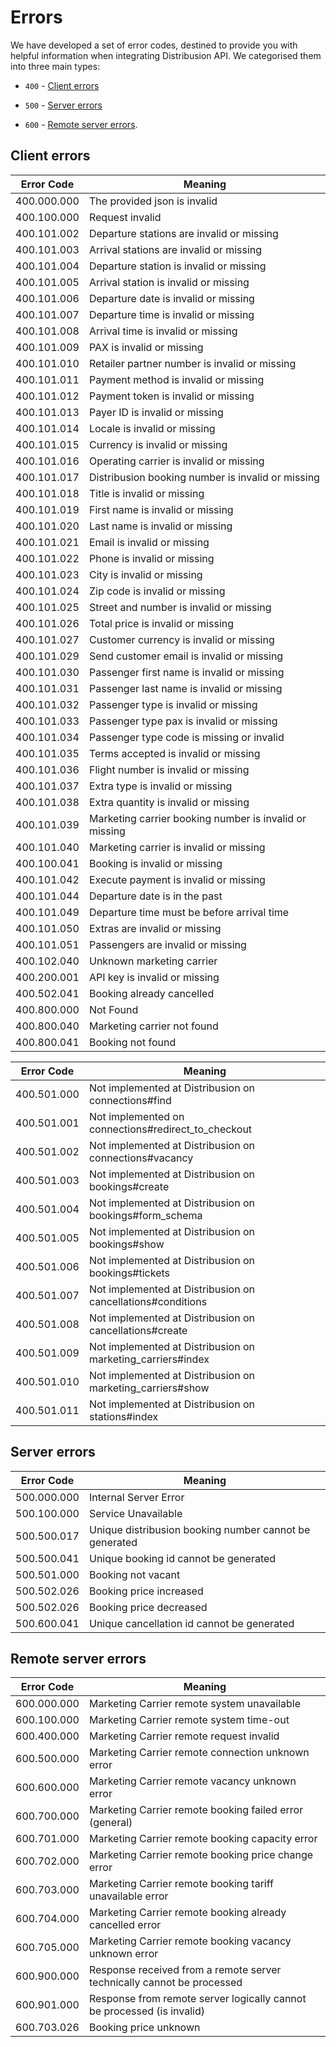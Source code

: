 # Errors

We have developed a set of error codes, destined to provide you with helpful information when integrating Distribusion API. We categorised them into three main types: 

- `400` - [Client errors](https://api.distribusion.com/retailers/v3/#client-errors) 

- `500` - [Server errors](https://api.distribusion.com/retailers/v3/#server-errors) 

- `600` - [Remote server errors](https://api.distribusion.com/retailers/v3/#remote-server-errors). 



## Client errors

Error Code  | Meaning
----------- | -------
400.000.000 | The provided json is invalid
400.100.000 | Request invalid
400.101.002 | Departure stations are invalid or missing
400.101.003 | Arrival stations are invalid or missing
400.101.004 | Departure station is invalid or missing
400.101.005 | Arrival station is invalid or missing
400.101.006 | Departure date is invalid or missing
400.101.007 | Departure time is invalid or missing
400.101.008 | Arrival time is invalid or missing
400.101.009 | PAX is invalid or missing
400.101.010 | Retailer partner number is invalid or missing
400.101.011 | Payment method is invalid or missing
400.101.012 | Payment token is invalid or missing
400.101.013 | Payer ID is invalid or missing
400.101.014 | Locale is invalid or missing
400.101.015 | Currency is invalid or missing
400.101.016 | Operating carrier is invalid or missing
400.101.017 | Distribusion booking number is invalid or missing
400.101.018 | Title is invalid or missing
400.101.019 | First name is invalid or missing
400.101.020 | Last name is invalid or missing
400.101.021 | Email is invalid or missing
400.101.022 | Phone is invalid or missing
400.101.023 | City is invalid or missing
400.101.024 | Zip code is invalid or missing
400.101.025 | Street and number is invalid or missing
400.101.026 | Total price is invalid or missing
400.101.027 | Customer currency is invalid or missing
400.101.029 | Send customer email is invalid or missing
400.101.030 | Passenger first name is invalid or missing
400.101.031 | Passenger last name is invalid or missing
400.101.032 | Passenger type is invalid or missing
400.101.033 | Passenger type pax is invalid or missing
400.101.034 | Passenger type code is missing or invalid
400.101.035 | Terms accepted is invalid or missing
400.101.036 | Flight number is invalid or missing
400.101.037 | Extra type is invalid or missing
400.101.038 | Extra quantity is invalid or missing
400.101.039 | Marketing carrier booking number is invalid or missing
400.101.040 | Marketing carrier is invalid or missing
400.100.041 | Booking is invalid or missing
400.101.042 | Execute payment is invalid or missing
400.101.044 | Departure date is in the past
400.101.049 | Departure time must be before arrival time
400.101.050 | Extras are invalid or missing
400.101.051 | Passengers are invalid or missing
400.102.040 | Unknown marketing carrier
400.200.001 | API key is invalid or missing
400.502.041 | Booking already cancelled
400.800.000 | Not Found
400.800.040 | Marketing carrier not found
400.800.041 | Booking not found

Error Code  | Meaning
----------- | -------
400.501.000 | Not implemented at Distribusion on connections#find
400.501.001 | Not implemented on connections#redirect_to_checkout
400.501.002 | Not implemented at Distribusion on connections#vacancy
400.501.003 | Not implemented at Distribusion on bookings#create
400.501.004 | Not implemented at Distribusion on bookings#form_schema
400.501.005 | Not implemented at Distribusion on bookings#show
400.501.006 | Not implemented at Distribusion on bookings#tickets
400.501.007 | Not implemented at Distribusion on cancellations#conditions
400.501.008 | Not implemented at Distribusion on cancellations#create
400.501.009 | Not implemented at Distribusion on marketing_carriers#index
400.501.010 | Not implemented at Distribusion on marketing_carriers#show
400.501.011 | Not implemented at Distribusion on stations#index


## Server errors

Error Code  | Meaning
----------- | -------
500.000.000 | Internal Server Error
500.100.000 | Service Unavailable
500.500.017 | Unique distribusion booking number cannot be generated
500.500.041 | Unique booking id cannot be generated
500.501.000 | Booking not vacant
500.502.026 | Booking price increased
500.502.026 | Booking price decreased
500.600.041 | Unique cancellation id cannot be generated

## Remote server errors

Error Code  | Meaning
----------- | -------
600.000.000 | Marketing Carrier remote system unavailable
600.100.000 | Marketing Carrier remote system time-out
600.400.000 | Marketing Carrier remote request invalid
600.500.000 | Marketing Carrier remote connection unknown error
600.600.000 | Marketing Carrier remote vacancy unknown error
600.700.000 | Marketing Carrier remote booking failed error (general)
600.701.000 | Marketing Carrier remote booking capacity error
600.702.000 | Marketing Carrier remote booking price change error
600.703.000 | Marketing Carrier remote booking tariff unavailable error
600.704.000 | Marketing Carrier remote booking already cancelled error
600.705.000 | Marketing Carrier remote booking vacancy unknown error
600.900.000 | Response received from a remote server technically cannot be processed
600.901.000 | Response from remote server logically cannot be processed (is invalid)
600.703.026 | Booking price unknown

